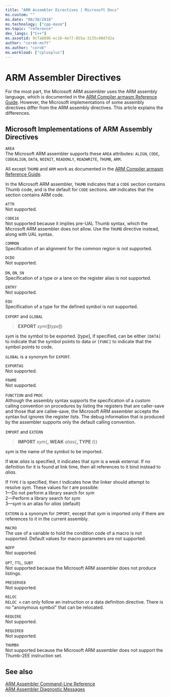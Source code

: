 ```yaml
---
title: "ARM Assembler Directives | Microsoft Docs"
ms.custom: ""
ms.date: "08/30/2018"
ms.technology: ["cpp-masm"]
ms.topic: "reference"
dev_langs: ["C++"]
ms.assetid: 9cfa8896-ec10-4e77-855a-3135c40d7d2a
author: "corob-msft"
ms.author: "corob"
ms.workload: ["cplusplus"]
---
```

# ARM Assembler Directives

For the most part, the Microsoft ARM assembler uses the ARM assembly language, which is documented in the [ARM Compiler armasm Reference Guide](http://infocenter.arm.com/help/topic/com.arm.doc.dui0802b/index.html). However, the Microsoft implementations of some assembly directives differ from the ARM assembly directives. This article explains the differences.

## Microsoft Implementations of ARM Assembly Directives

`AREA`<br/>
The Microsoft ARM assembler supports these `AREA` attributes: `ALIGN`, `CODE`, `CODEALIGN`, `DATA`, `NOINIT`, `READONLY`, `READWRITE`, `THUMB`, `ARM`.

All except `THUMB` and `ARM` work as documented in the [ARM Compiler armasm Reference Guide](http://infocenter.arm.com/help/topic/com.arm.doc.dui0802b/index.html).

In the Microsoft ARM assembler, `THUMB` indicates that a `CODE` section contains Thumb code, and is the default for `CODE` sections.  `ARM` indicates that the section contains ARM code.

`ATTR`<br/>
Not supported.

`CODE16`<br/>
Not supported because it implies pre-UAL Thumb syntax, which the Microsoft ARM assembler does not allow.  Use the `THUMB` directive instead, along with UAL syntax.

`COMMON`<br/>
Specification of an alignment for the common region is not supported.

`DCDO`<br/>
Not supported.

`DN`, `QN`, `SN`<br/>
Specification of a type or a lane on the register alias is not supported.

`ENTRY`<br/>
Not supported.

`EQU`<br/>
Specification of a type for the defined symbol is not supported.

`EXPORT` and `GLOBAL`

> **EXPORT** <em>sym</em>{**[**<em>type</em>**]**}

*sym* is the symbol to be exported.  [*type*], if specified, can be either `[DATA]` to indicate that the symbol points to data or `[FUNC]` to indicate that the symbol points to code.

`GLOBAL` is a synonym for `EXPORT`.

`EXPORTAS`<br/>
Not supported.

`FRAME`<br/>
Not supported.

`FUNCTION` and `PROC`<br/>
Although the assembly syntax supports the specification of a custom calling convention on procedures by listing the registers that are caller-save and those that are callee-save, the Microsoft ARM assembler accepts the syntax but ignores the register lists.  The debug information that is produced by the assembler supports only the default calling convention.

`IMPORT` and `EXTERN`

> **IMPORT** *sym*{**, WEAK** *alias*{**, TYPE** *t*}}

*sym* is the name of the symbol to be imported.

If `WEAK` *alias* is specified, it indicates that *sym* is a weak external. If no definition for it is found at link time, then all references to it bind instead to *alias*.

If `TYPE` *t* is specified, then *t* indicates how the linker should attempt to resolve *sym*.  These values for *t* are possible:<br/>
1—Do not perform a library search for *sym*<br/>
2—Perform a library search for *sym*<br/>
3—*sym* is an alias for *alias* (default)

`EXTERN` is a synonym for `IMPORT`, except that *sym* is imported only if there are references to it in the current assembly.

`MACRO`<br/>
The use of a variable to hold the condition code of a macro is not supported. Default values for macro parameters are not supported.

`NOFP`<br/>
Not supported.

`OPT`, `TTL`, `SUBT`<br/>
Not supported because the Microsoft ARM assembler does not produce listings.

`PRESERVE8`<br/>
Not supported.

`RELOC`<br/>
`RELOC n` can only follow an instruction or a data definition directive. There is no "anonymous symbol" that can be relocated.

`REQUIRE`<br/>
Not supported.

`REQUIRE8`<br/>
Not supported.

`THUMBX`<br/>
Not supported because the Microsoft ARM assembler does not support the Thumb-2EE instruction set.

## See also

[ARM Assembler Command-Line Reference](../../assembler/arm/arm-assembler-command-line-reference.md)<br/>
[ARM Assembler Diagnostic Messages](../../assembler/arm/arm-assembler-diagnostic-messages.md)<br/>
